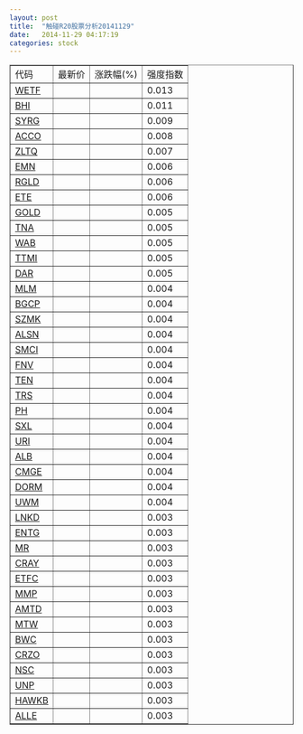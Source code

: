 ```yaml
---
layout: post
title:  "触碰R20股票分析20141129"
date:   2014-11-29 04:17:19
categories: stock
---
```

<script type="text/javascript">
var stockList = []
stockList.push('gb_wetf');
stockList.push('gb_bhi');
stockList.push('gb_syrg');
stockList.push('gb_acco');
stockList.push('gb_zltq');
stockList.push('gb_emn');
stockList.push('gb_rgld');
stockList.push('gb_ete');
stockList.push('gb_gold');
stockList.push('gb_tna');
stockList.push('gb_wab');
stockList.push('gb_ttmi');
stockList.push('gb_dar');
stockList.push('gb_mlm');
stockList.push('gb_bgcp');
stockList.push('gb_szmk');
stockList.push('gb_alsn');
stockList.push('gb_smci');
stockList.push('gb_fnv');
stockList.push('gb_ten');
stockList.push('gb_trs');
stockList.push('gb_ph');
stockList.push('gb_sxl');
stockList.push('gb_uri');
stockList.push('gb_alb');
stockList.push('gb_cmge');
stockList.push('gb_dorm');
stockList.push('gb_uwm');
stockList.push('gb_lnkd');
stockList.push('gb_entg');
stockList.push('gb_mr');
stockList.push('gb_cray');
stockList.push('gb_etfc');
stockList.push('gb_mmp');
stockList.push('gb_amtd');
stockList.push('gb_mtw');
stockList.push('gb_bwc');
stockList.push('gb_crzo');
stockList.push('gb_nsc');
stockList.push('gb_unp');
stockList.push('gb_hawkb');
stockList.push('gb_alle');
</script>

<table border="1">
 <tr>
 <td>代码</td>
  <td>最新价</td>
  <td>涨跌幅(%)</td>
 <td>强度指数</td>
</tr>
  <tr id="wetf"><td><a href="http://stock.finance.sina.com.cn/usstock/quotes/WETF.html" target="_blank">WETF</a></td><td></td><td></td><td>0.013</td></tr>
  <tr id="bhi"><td><a href="http://stock.finance.sina.com.cn/usstock/quotes/BHI.html" target="_blank">BHI</a></td><td></td><td></td><td>0.011</td></tr>
  <tr id="syrg"><td><a href="http://stock.finance.sina.com.cn/usstock/quotes/SYRG.html" target="_blank">SYRG</a></td><td></td><td></td><td>0.009</td></tr>
  <tr id="acco"><td><a href="http://stock.finance.sina.com.cn/usstock/quotes/ACCO.html" target="_blank">ACCO</a></td><td></td><td></td><td>0.008</td></tr>
  <tr id="zltq"><td><a href="http://stock.finance.sina.com.cn/usstock/quotes/ZLTQ.html" target="_blank">ZLTQ</a></td><td></td><td></td><td>0.007</td></tr>
  <tr id="emn"><td><a href="http://stock.finance.sina.com.cn/usstock/quotes/EMN.html" target="_blank">EMN</a></td><td></td><td></td><td>0.006</td></tr>
  <tr id="rgld"><td><a href="http://stock.finance.sina.com.cn/usstock/quotes/RGLD.html" target="_blank">RGLD</a></td><td></td><td></td><td>0.006</td></tr>
  <tr id="ete"><td><a href="http://stock.finance.sina.com.cn/usstock/quotes/ETE.html" target="_blank">ETE</a></td><td></td><td></td><td>0.006</td></tr>
  <tr id="gold"><td><a href="http://stock.finance.sina.com.cn/usstock/quotes/GOLD.html" target="_blank">GOLD</a></td><td></td><td></td><td>0.005</td></tr>
  <tr id="tna"><td><a href="http://stock.finance.sina.com.cn/usstock/quotes/TNA.html" target="_blank">TNA</a></td><td></td><td></td><td>0.005</td></tr>
  <tr id="wab"><td><a href="http://stock.finance.sina.com.cn/usstock/quotes/WAB.html" target="_blank">WAB</a></td><td></td><td></td><td>0.005</td></tr>
  <tr id="ttmi"><td><a href="http://stock.finance.sina.com.cn/usstock/quotes/TTMI.html" target="_blank">TTMI</a></td><td></td><td></td><td>0.005</td></tr>
  <tr id="dar"><td><a href="http://stock.finance.sina.com.cn/usstock/quotes/DAR.html" target="_blank">DAR</a></td><td></td><td></td><td>0.005</td></tr>
  <tr id="mlm"><td><a href="http://stock.finance.sina.com.cn/usstock/quotes/MLM.html" target="_blank">MLM</a></td><td></td><td></td><td>0.004</td></tr>
  <tr id="bgcp"><td><a href="http://stock.finance.sina.com.cn/usstock/quotes/BGCP.html" target="_blank">BGCP</a></td><td></td><td></td><td>0.004</td></tr>
  <tr id="szmk"><td><a href="http://stock.finance.sina.com.cn/usstock/quotes/SZMK.html" target="_blank">SZMK</a></td><td></td><td></td><td>0.004</td></tr>
  <tr id="alsn"><td><a href="http://stock.finance.sina.com.cn/usstock/quotes/ALSN.html" target="_blank">ALSN</a></td><td></td><td></td><td>0.004</td></tr>
  <tr id="smci"><td><a href="http://stock.finance.sina.com.cn/usstock/quotes/SMCI.html" target="_blank">SMCI</a></td><td></td><td></td><td>0.004</td></tr>
  <tr id="fnv"><td><a href="http://stock.finance.sina.com.cn/usstock/quotes/FNV.html" target="_blank">FNV</a></td><td></td><td></td><td>0.004</td></tr>
  <tr id="ten"><td><a href="http://stock.finance.sina.com.cn/usstock/quotes/TEN.html" target="_blank">TEN</a></td><td></td><td></td><td>0.004</td></tr>
  <tr id="trs"><td><a href="http://stock.finance.sina.com.cn/usstock/quotes/TRS.html" target="_blank">TRS</a></td><td></td><td></td><td>0.004</td></tr>
  <tr id="ph"><td><a href="http://stock.finance.sina.com.cn/usstock/quotes/PH.html" target="_blank">PH</a></td><td></td><td></td><td>0.004</td></tr>
  <tr id="sxl"><td><a href="http://stock.finance.sina.com.cn/usstock/quotes/SXL.html" target="_blank">SXL</a></td><td></td><td></td><td>0.004</td></tr>
  <tr id="uri"><td><a href="http://stock.finance.sina.com.cn/usstock/quotes/URI.html" target="_blank">URI</a></td><td></td><td></td><td>0.004</td></tr>
  <tr id="alb"><td><a href="http://stock.finance.sina.com.cn/usstock/quotes/ALB.html" target="_blank">ALB</a></td><td></td><td></td><td>0.004</td></tr>
  <tr id="cmge"><td><a href="http://stock.finance.sina.com.cn/usstock/quotes/CMGE.html" target="_blank">CMGE</a></td><td></td><td></td><td>0.004</td></tr>
  <tr id="dorm"><td><a href="http://stock.finance.sina.com.cn/usstock/quotes/DORM.html" target="_blank">DORM</a></td><td></td><td></td><td>0.004</td></tr>
  <tr id="uwm"><td><a href="http://stock.finance.sina.com.cn/usstock/quotes/UWM.html" target="_blank">UWM</a></td><td></td><td></td><td>0.004</td></tr>
  <tr id="lnkd"><td><a href="http://stock.finance.sina.com.cn/usstock/quotes/LNKD.html" target="_blank">LNKD</a></td><td></td><td></td><td>0.003</td></tr>
  <tr id="entg"><td><a href="http://stock.finance.sina.com.cn/usstock/quotes/ENTG.html" target="_blank">ENTG</a></td><td></td><td></td><td>0.003</td></tr>
  <tr id="mr"><td><a href="http://stock.finance.sina.com.cn/usstock/quotes/MR.html" target="_blank">MR</a></td><td></td><td></td><td>0.003</td></tr>
  <tr id="cray"><td><a href="http://stock.finance.sina.com.cn/usstock/quotes/CRAY.html" target="_blank">CRAY</a></td><td></td><td></td><td>0.003</td></tr>
  <tr id="etfc"><td><a href="http://stock.finance.sina.com.cn/usstock/quotes/ETFC.html" target="_blank">ETFC</a></td><td></td><td></td><td>0.003</td></tr>
  <tr id="mmp"><td><a href="http://stock.finance.sina.com.cn/usstock/quotes/MMP.html" target="_blank">MMP</a></td><td></td><td></td><td>0.003</td></tr>
  <tr id="amtd"><td><a href="http://stock.finance.sina.com.cn/usstock/quotes/AMTD.html" target="_blank">AMTD</a></td><td></td><td></td><td>0.003</td></tr>
  <tr id="mtw"><td><a href="http://stock.finance.sina.com.cn/usstock/quotes/MTW.html" target="_blank">MTW</a></td><td></td><td></td><td>0.003</td></tr>
  <tr id="bwc"><td><a href="http://stock.finance.sina.com.cn/usstock/quotes/BWC.html" target="_blank">BWC</a></td><td></td><td></td><td>0.003</td></tr>
  <tr id="crzo"><td><a href="http://stock.finance.sina.com.cn/usstock/quotes/CRZO.html" target="_blank">CRZO</a></td><td></td><td></td><td>0.003</td></tr>
  <tr id="nsc"><td><a href="http://stock.finance.sina.com.cn/usstock/quotes/NSC.html" target="_blank">NSC</a></td><td></td><td></td><td>0.003</td></tr>
  <tr id="unp"><td><a href="http://stock.finance.sina.com.cn/usstock/quotes/UNP.html" target="_blank">UNP</a></td><td></td><td></td><td>0.003</td></tr>
  <tr id="hawkb"><td><a href="http://stock.finance.sina.com.cn/usstock/quotes/HAWKB.html" target="_blank">HAWKB</a></td><td></td><td></td><td>0.003</td></tr>
  <tr id="alle"><td><a href="http://stock.finance.sina.com.cn/usstock/quotes/ALLE.html" target="_blank">ALLE</a></td><td></td><td></td><td>0.003</td></tr>
</table>
